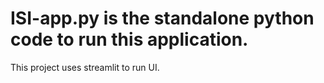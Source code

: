 # ISI-app.py is the standalone python code to run this application.
This project uses streamlit to run UI.
